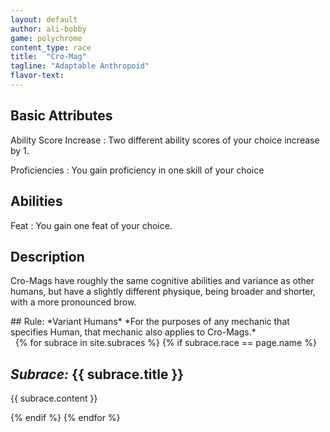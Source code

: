 ```yaml
---
layout: default
author: ali-bobby
game: polychrome
content_type: race
title:  "Cro-Mag"
tagline: "Adaptable Anthropoid"
flavor-text:
---
```


## Basic Attributes

Ability Score Increase
: Two different ability scores of your choice increase by 1.

Proficiencies
: You gain proficiency in one skill of your choice


## Abilities

Feat
: You gain one feat of your choice.

## Description

Cro-Mags have roughly the same cognitive abilities and variance as other humans, but have a slightly different physique, being broader and shorter, with a more pronounced brow.

<div class='rules-text' markdown='1'>
## Rule: *Variant Humans*
*For the purposes of any mechanic that specifies Human, that mechanic also applies to Cro-Mags.*
</div>
 
{% for subrace in site.subraces %}
{% if subrace.race == page.name %}

## *Subrace:* {{ subrace.title }}
{{ subrace.content }}

{% endif %}
{% endfor %}